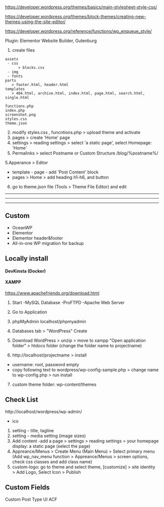 https://developer.wordpress.org/themes/basics/main-stylesheet-style-css/

https://developer.wordpress.org/themes/block-themes/creating-new-themes-using-the-site-editor/

https://developer.wordpress.org/reference/functions/wp_enqueue_style/


Plugin: Elementor Website Builder, Gutenburg

1. create files
```
assets
 - css
      > blocks.css
 - img
 - fonts
parts
   > footer.html, header.html
templates
   > 404.html, archive.html, index.html, page.html, search.html, single.html
   
functions.php
index.php
screenshot.png
styles.css
theme.json
```

2. modify styles.css , funcntions.php > upload theme and activate
3. pages > create 'Home' page
3. settings > reading settings > select 'a static page', select Homepage: 'Home'
4. Permalinks > select Postname or Custom Structure /blog/%postname%/

5.Apperance > Editor
   - template - page - add 'Post Content' block
   - pages > Home > add heading h1-h6, and button
   
6. go to theme.json file (Tools > Theme File Editor) and edit

---
---
---


## Custom

- OceanWP
- Elementor
- Elementor header&footer
- All-in-one WP migration for backup

## Locally install


#### DevKinsta (Docker)


#### XAMPP
https://www.apachefriends.org/download.html

1. Start 
-MySQL Database
-ProFTPD
-Apache Web Server

2. Go to Application

3. phpMyAdmin
localhost/phpmyadmin

4. Databases tab > "WordPress" Create

5. Download WordPress > unzip > move to xampp "Open application folder" > htdocs folder (change the folder name to projectname)

6. http://localhost/projectname > install 
- username: root, password empty
- copy following text to wordpress/wp-config-sample.php > change name to wp-config.php > run install

7. custom theme folder: wp-content/themes


## Check List
http://localhost/wordpress/wp-admin/

* ico
1. setting - title, tagline
2. setting - media setting (image sizes)
3. Add content
   -add a page > settings > reading settings > your homepage display: a static page (select the page)
4. Appreance/Menus > Create Menu (Main Menu) > Select primary menu
   (Add wp_nav_menu function > Appreance/Menus > screen options, check css classes and add class name)
5. custom-logo: go to theme and select theme, [customize] > site identity > Add Logo, Select Icon > Publish


## Custom Fields

Custom Post Type UI 
ACF

